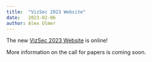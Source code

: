 ```yaml
---
title:  "VizSec 2023 Website"
date:   2023-02-06
author: Alex Ulmer
---
```


<p>The new <a href="/vizsec2023/">VizSec 2023 Website</a> is online!
</p>
<p>More information on the call for papers is coming soon.</p>
